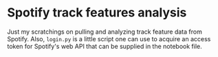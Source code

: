 # Spotify track features analysis

Just my scratchings on pulling and analyzing track feature data from Spotify. Also, `login.py` is a little script one can use to acquire an access token for Spotify's web API that can be supplied in the notebook file.
